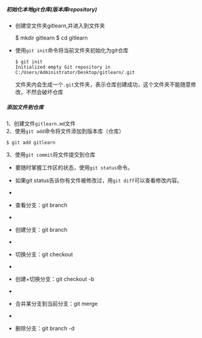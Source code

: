 ##### 初始化本地git仓库(版本库repository)
* 创建空文件夹gitlearn,并进入到文件夹  

  $ mkdir gitlearn
  $ cd gitlearn  
  
* 使用`git init`命令将当前文件夹初始化为git仓库 

  `$ git init`    
  `Initialized empty Git repository in C:/Users/Administrator/Desktop/gitlearn/.git`  

   文件夹内会生成一个`.git`文件夹，表示仓库创建成功，这个文件夹不能随意修改，不然会破坏仓库

##### 添加文件到仓库
1、创建文件`gitlearn.md`文件  
2、使用`git add`命令将文件添加到版本库（仓库）  

    $ git add gitlearn
    
3、使用`git commit`将文件提交到仓库

*  要随时掌握工作区的状态，使用`git status`命令。

*  如果git status告诉你有文件被修改过，用`git diff`可以查看修改内容。
*
*  查看分支：git branch
*
*  创建分支：git branch <name>
*
*  切换分支：git checkout <name>
*
*  创建+切换分支：git checkout -b <name>
*
*  合并某分支到当前分支：git merge <name>
*
*  删除分支：git branch -d <name>
